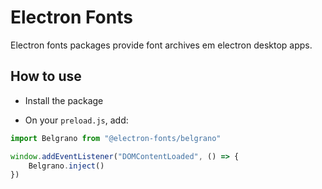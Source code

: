 # Electron Fonts

Electron fonts packages provide font archives em electron desktop apps.

## How to use

* Install the package

* On your `preload.js`, add:

```ts
import Belgrano from "@electron-fonts/belgrano"

window.addEventListener("DOMContentLoaded", () => {
    Belgrano.inject()
})
```